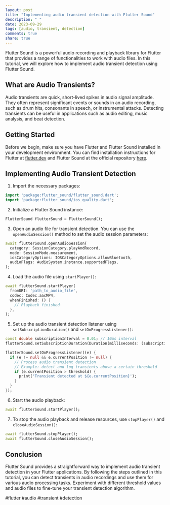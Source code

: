 ```yaml
---
layout: post
title: "Implementing audio transient detection with Flutter Sound"
description: " "
date: 2023-09-29
tags: [audio, transient, detection]
comments: true
share: true
---
```


Flutter Sound is a powerful audio recording and playback library for Flutter that provides a range of functionalities to work with audio files. In this tutorial, we will explore how to implement audio transient detection using Flutter Sound.

## What are Audio Transients?

Audio transients are quick, short-lived spikes in audio signal amplitude. They often represent significant events or sounds in an audio recording, such as drum hits, consonants in speech, or instrumental attacks. Detecting transients can be useful in applications such as audio editing, music analysis, and beat detection.

## Getting Started

Before we begin, make sure you have Flutter and Flutter Sound installed in your development environment. You can find installation instructions for Flutter at [flutter.dev](https://flutter.dev) and Flutter Sound at the official repository [here](https://github.com/dooboolab/flutter_sound).

## Implementing Audio Transient Detection

1. Import the necessary packages:

```dart
import 'package:flutter_sound/flutter_sound.dart';
import 'package:flutter_sound/ios_quality.dart';
```

2. Initialize a Flutter Sound instance:

```dart
FlutterSound flutterSound = FlutterSound();
```

3. Open an audio file for transient detection. You can use the `openAudioSession()` method to set the audio session parameters:

```dart
await flutterSound.openAudioSession(
  category: SessionCategory.playAndRecord,
  mode: SessionMode.measurement,
  iosCategoryOptions: IOSCategoryOptions.allowBluetooth,
  audioFlags: AudioSystem.instance.supportedFlags,
);
```

4. Load the audio file using `startPlayer()`:

```dart
await flutterSound.startPlayer(
  fromURI: 'path_to_audio_file',
  codec: Codec.aacMP4,
  whenFinished: () {
    // Playback finished
  },
);
```

5. Set up the audio transient detection listener using `setSubscriptionDuration()` and `setOnProgressListener()`:

```dart
const double subscriptionInterval = 0.01; // 10ms interval
flutterSound.setSubscriptionDuration(Duration(milliseconds: (subscriptionInterval * 1000).toInt()));

flutterSound.setOnProgressListener((e) {
  if (e != null && e.currentPosition != null) {
    // Process audio transient detection
    // Example: detect and log transients above a certain threshold
    if (e.currentPosition > threshold) {
      print('Transient detected at ${e.currentPosition}');
    }
  }
});
```

6. Start the audio playback:

```dart
await flutterSound.startPlayer();
```

7. To stop the audio playback and release resources, use `stopPlayer()` and `closeAudioSession()`:

```dart
await flutterSound.stopPlayer();
await flutterSound.closeAudioSession();
```

## Conclusion

Flutter Sound provides a straightforward way to implement audio transient detection in your Flutter applications. By following the steps outlined in this tutorial, you can detect transients in audio recordings and use them for various audio processing tasks. Experiment with different threshold values and audio files to fine-tune your transient detection algorithm.

#flutter #audio #transient #detection